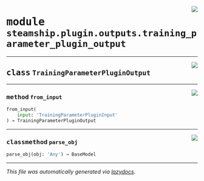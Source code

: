 <!-- markdownlint-disable -->

<a href="https://github.com/steamship-core/python-client/tree/main/src/steamship/plugin/outputs/training_parameter_plugin_output.py#L0"><img align="right" style="float:right;" src="https://img.shields.io/badge/-source-cccccc?style=flat-square"></a>

# <kbd>module</kbd> `steamship.plugin.outputs.training_parameter_plugin_output`






---

<a href="https://github.com/steamship-core/python-client/tree/main/src/steamship/plugin/outputs/training_parameter_plugin_output.py#L12"><img align="right" style="float:right;" src="https://img.shields.io/badge/-source-cccccc?style=flat-square"></a>

## <kbd>class</kbd> `TrainingParameterPluginOutput`







---

<a href="https://github.com/steamship-core/python-client/tree/main/src/steamship/plugin/outputs/training_parameter_plugin_output.py#L21"><img align="right" style="float:right;" src="https://img.shields.io/badge/-source-cccccc?style=flat-square"></a>

### <kbd>method</kbd> `from_input`

```python
from_input(
    input: 'TrainingParameterPluginInput'
) → TrainingParameterPluginOutput
```





---

<a href="https://github.com/steamship-core/python-client/tree/main/src/steamship/plugin/outputs/training_parameter_plugin_output.py#L32"><img align="right" style="float:right;" src="https://img.shields.io/badge/-source-cccccc?style=flat-square"></a>

### <kbd>classmethod</kbd> `parse_obj`

```python
parse_obj(obj: 'Any') → BaseModel
```








---

_This file was automatically generated via [lazydocs](https://github.com/ml-tooling/lazydocs)._
